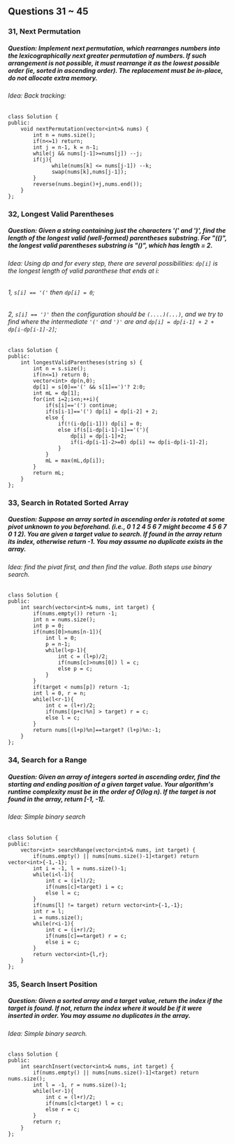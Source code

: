 ## Questions 31 ~ 45
### 31, Next Permutation
##### Question: Implement next permutation, which rearranges numbers into the lexicographically next greater permutation of numbers. If such arrangement is not possible, it must rearrange it as the lowest possible order (ie, sorted in ascending order). The replacement must be in-place, do not allocate extra memory.
###### Idea: Back tracking:
```
class Solution {
public:
    void nextPermutation(vector<int>& nums) {
        int n = nums.size();
        if(n<=1) return;
        int j = n-1, k = n-1;
        while(j && nums[j-1]>=nums[j]) --j;
        if(j){
              while(nums[k] <= nums[j-1]) --k;
              swap(nums[k],nums[j-1]);
        }
        reverse(nums.begin()+j,nums.end());
    }
};
```

### 32, Longest Valid Parentheses
##### Question: Given a string containing just the characters '(' and ')', find the length of the longest valid (well-formed) parentheses substring. For "(()", the longest valid parentheses substring is "()", which has length = 2.
###### Idea: Using dp and for every step, there are several possibilities: `dp[i]` is the longest length of valid paranthese that ends at i:
###### 1, `s[i] == '('` then `dp[i] = 0`;
###### 2, `s[i] == ')'` then the configuration should be `(....)(...)`, and we try to find where the intermediate `'('` and `')'` are and `dp[i] = dp[i-1] + 2 + dp[i-dp[i-1]-2]`;
```
class Solution {
public:
    int longestValidParentheses(string s) {
        int n = s.size();
        if(n<=1) return 0;
        vector<int> dp(n,0);
        dp[1] = s[0]=='(' && s[1]==')'? 2:0;
        int mL = dp[1];
        for(int i=2;i<n;++i){
            if(s[i]=='(') continue;
            if(s[i-1]=='(') dp[i] = dp[i-2] + 2;
            else {
                if(!(i-dp[i-1])) dp[i] = 0;
                else if(s[i-dp[i-1]-1]=='('){
                    dp[i] = dp[i-1]+2;
                    if(i-dp[i-1]-2>=0) dp[i] += dp[i-dp[i-1]-2];
                }
            }
            mL = max(mL,dp[i]);
        }
        return mL;
    }
};
```

### 33, Search in Rotated Sorted Array
##### Question: Suppose an array sorted in ascending order is rotated at some pivot unknown to you beforehand. (i.e., 0 1 2 4 5 6 7 might become 4 5 6 7 0 1 2). You are given a target value to search. If found in the array return its index, otherwise return -1. You may assume no duplicate exists in the array.
###### Idea: find the pivat first, and then find the value. Both steps use binary search.
```
class Solution {
public:
    int search(vector<int>& nums, int target) {
        if(nums.empty()) return -1;
        int n = nums.size();
        int p = 0;
        if(nums[0]>nums[n-1]){
            int l = 0;
            p = n-1;
            while(l<p-1){
                int c = (l+p)/2;
                if(nums[c]>nums[0]) l = c;
                else p = c;
            }
        }
        if(target < nums[p]) return -1;
        int l = 0, r = n;
        while(l<r-1){
            int c = (l+r)/2;
            if(nums[(p+c)%n] > target) r = c;
            else l = c;
        }
        return nums[(l+p)%n]==target? (l+p)%n:-1;
    }
};
```

### 34, Search for a Range
##### Question: Given an array of integers sorted in ascending order, find the starting and ending position of a given target value. Your algorithm's runtime complexity must be in the order of O(log n). If the target is not found in the array, return [-1, -1].
###### Idea: Simple binary search
```
class Solution {
public:
    vector<int> searchRange(vector<int>& nums, int target) {
        if(nums.empty() || nums[nums.size()-1]<target) return vector<int>{-1,-1};
        int i = -1, l = nums.size()-1;
        while(i<l-1){
            int c = (i+l)/2;
            if(nums[c]<target) i = c;
            else l = c;
        }
        if(nums[l] != target) return vector<int>{-1,-1};
        int r = l;
        i = nums.size();
        while(r<i-1){
            int c = (i+r)/2;
            if(nums[c]==target) r = c;
            else i = c;
        }
        return vector<int>{l,r};
    }
};
```

### 35, Search Insert Position
##### Question: Given a sorted array and a target value, return the index if the target is found. If not, return the index where it would be if it were inserted in order. You may assume no duplicates in the array.
###### Idea: Simple binary search.
```
class Solution {
public:
    int searchInsert(vector<int>& nums, int target) {
        if(nums.empty() || nums[nums.size()-1]<target) return nums.size();
        int l = -1, r = nums.size()-1;
        while(l<r-1){
            int c = (l+r)/2;
            if(nums[c]<target) l = c;
            else r = c;
        }
        return r;
    }
};
```
